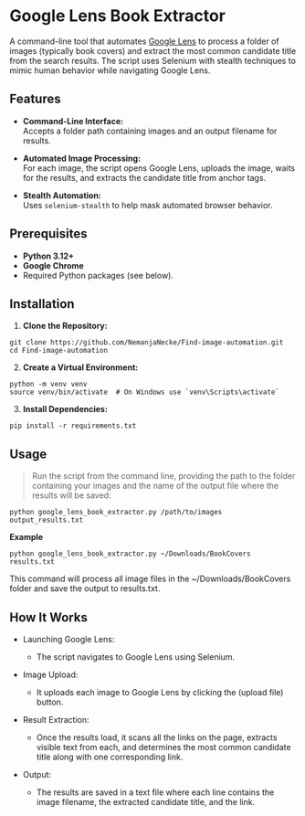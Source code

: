 # Google Lens Book Extractor

A command-line tool that automates [Google Lens](https://lens.google.com) to process a folder of images (typically book covers) and extract the most common candidate title from the search results. The script uses Selenium with stealth techniques to mimic human behavior while navigating Google Lens.

## Features

- **Command-Line Interface:**  
  Accepts a folder path containing images and an output filename for results.
  
- **Automated Image Processing:**  
  For each image, the script opens Google Lens, uploads the image, waits for the results, and extracts the candidate title from anchor tags.

- **Stealth Automation:**  
  Uses `selenium-stealth` to help mask automated browser behavior.


## Prerequisites

- **Python 3.12+**
- **Google Chrome**
- Required Python packages (see below).

## Installation

1. **Clone the Repository:**

```
git clone https://github.com/NemanjaNecke/Find-image-automation.git
cd Find-image-automation
```

2. **Create a Virtual Environment:**

```
python -m venv venv
source venv/bin/activate  # On Windows use `venv\Scripts\activate`
```

3. **Install Dependencies:**


```
pip install -r requirements.txt
```


## Usage

>Run the script from the command line, providing the path to the folder containing your images and the name of the output file where the results will be saved:

`python google_lens_book_extractor.py /path/to/images output_results.txt`

**Example**

```
python google_lens_book_extractor.py ~/Downloads/BookCovers results.txt
```

This command will process all image files in the ~/Downloads/BookCovers folder and save the output to results.txt.

## How It Works

- Launching Google Lens:
  - The script navigates to Google Lens using Selenium.

- Image Upload:
   
  - It uploads each image to Google Lens by clicking the (upload file) button.

- Result Extraction:
   - Once the results load, it scans all the links on the page, extracts visible text from each, and determines the most common candidate title along with one corresponding link.

 - Output:
   - The results are saved in a text file where each line contains the image filename, the extracted candidate title, and the link.
